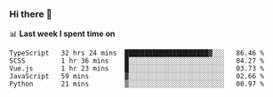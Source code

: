 ### Hi there 👋

<!--
**DBvc/DBvc** is a ✨ _special_ ✨ repository because its `README.md` (this file) appears on your GitHub profile.

Here are some ideas to get you started:

- 🔭 I’m currently working on ...
- 🌱 I’m currently learning ...
- 👯 I’m looking to collaborate on ...
- 🤔 I’m looking for help with ...
- 💬 Ask me about ...
- 📫 How to reach me: ...
- 😄 Pronouns: ...
- ⚡ Fun fact: ...
-->

📊 **Last week I spent time on**
<!--START_SECTION:waka-->
```text
TypeScript   32 hrs 24 mins  █████████████████████▓░░░   86.46 % 
SCSS         1 hr 36 mins    █░░░░░░░░░░░░░░░░░░░░░░░░   04.27 % 
Vue.js       1 hr 23 mins    █░░░░░░░░░░░░░░░░░░░░░░░░   03.73 % 
JavaScript   59 mins         ▓░░░░░░░░░░░░░░░░░░░░░░░░   02.66 % 
Python       21 mins         ▒░░░░░░░░░░░░░░░░░░░░░░░░   00.97 % 
```
<!--END_SECTION:waka-->
